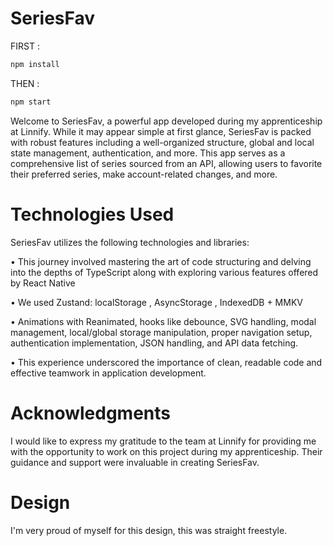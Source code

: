 # SeriesFav

FIRST :
```bash
npm install
```

THEN :

```bash
npm start
```

Welcome to SeriesFav, a powerful app developed during my apprenticeship at Linnify. While it may appear simple at first glance, SeriesFav is packed with robust features including a well-organized structure, global and local state management, authentication, and more. This app serves as a comprehensive list of series sourced from an API, allowing users to favorite their preferred series, make account-related changes, and more.

# Technologies Used
SeriesFav utilizes the following technologies and libraries:

•	This journey involved mastering the art of code structuring and delving into the depths of TypeScript along with exploring various features offered by React Native

•	We used Zustand: localStorage , AsyncStorage , IndexedDB + MMKV

•	Animations with Reanimated, hooks like debounce, SVG handling, modal management, local/global storage manipulation, proper navigation setup, authentication implementation, JSON handling, and API data fetching.

•	This experience underscored the importance of clean, readable code and effective teamwork in application development.

# Acknowledgments
I would like to express my gratitude to the team at Linnify for providing me with the opportunity to work on this project during my apprenticeship. Their guidance and support were invaluable in creating SeriesFav.

# Design
I'm very proud of myself for this design, this was straight freestyle.
